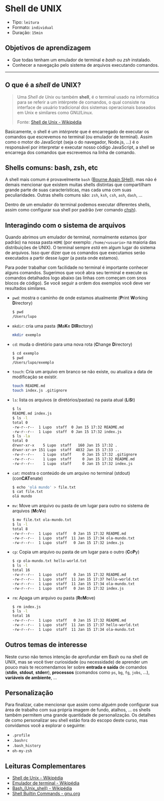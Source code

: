 # Shell de UNIX

* Tipo: `leitura`
* Formato: `individual`
* Duração: `15min`

## Objetivos de aprendizagem

* Que todas tenham um emulador de terminal e *bash* ou *zsh* instalado.
* Conhecer a navegação pelo sistema de arquivos executando comandos.

***

## O que é a *shell* de UNIX?

> Uma *Shell de Unix* ou também **shell**, é o terminal usado na informática para se referir a um intérprete de comandos, o qual consiste na interface de usuário tradicional dos sistemas operacionais baseados em Unix e similares como GNU/Linux.
>
> Fonte: [Shell de Unix - Wikipédia](https://pt.wikipedia.org/wiki/Shell_do_Unix)

Basicamente, o shell é um _intérprete_ que é encarregado de executar os comandos que escrevemos no terminal (ou emulador de terminal). Assim como o motor do JavaScript (seja o do navegador, Node.js, ...) é o responsável por interpretar e executar nosso código JavaScript, a shell se encarrega dos comandos que escrevemos na linha de comando.

## Shells comuns: bash, zsh, etc

A shell mais comum é provavelmente `bash` ([Bourne Again SHell](https://pt.wikipedia.org/wiki/Bash)), mas não é demais mencionar que existem muitas shells distintas que compartilham grande parte de suas características, mas cada uma com suas peculiaridades. Outras shells comuns são: `zsh`, `ksh`, `csh`, `ash`, `dash`, ...

Dentro de um emulador do terminal podemos executar diferentes shells, assim como configurar sua shell por padrão (ver comando [chsh](https://en.wikipedia.org/wiki/Chsh)).

## Interagindo com o sistema de arquivos

Quando abrimos um emulador de terminal, normalmente estamos (por padrão) na nossa pasta `HOME` (por exemplo: `/home/<usuario>` na maioria das distribuições de UNIX). O terminal sempre _está_ em algum lugar do sistema de arquivos. Isso quer dizer que os comandos que executamos serão executados a partir desse _lugar_ (a pasta onde estamos).

Para poder trabalhar com facilidade no terminal é importante conhecer alguns comandos. Sugerimos que você abra seu terminal e execute os comandos detalhados logo abaixo (as linhas com começam com `$`nos blocos de código). Se você seguir a ordem dos exemplos você deve ver resultados similares.

* `pwd`: mostra o caminho de onde estamos atualmente (**P**rint **W**orking **D**irectory)
  ```sh
  $ pwd
  /Users/lupo
  ```
* `mkdir`: cria uma pasta (**M**a**K**e **DIR**ectory)
  ```sh
  mkdir exemplo
  ```
* `cd`: muda o diretório para uma nova rota (**C**hange **D**irectory)
  ```sh
  $ cd exemplo
  $ pwd
  /Users/lupo/exemplo
  ```
* `touch`: Cria um arquivo em branco se não existe, ou atualiza a data de modificação se existir.
  ```sh
  touch README.md
  touch index.js .gitignore
  ```
* `ls`: lista os arquivos (e diretórios/pastas) na pasta atual
  (**L**i**S**t)
  ```sh
  $ ls
  README.md index.js
  $ ls -l
  total 0
  -rw-r--r--  1 Lupo  staff  0 Jan 15 17:32 README.md
  -rw-r--r--  1 Lupo  staff  0 Jan 15 17:32 index.js
  $ ls -la
  total 0
  drwxr-xr-x    5 Lupo  staff   160 Jan 15 17:32 .
  drwxr-xr-x+ 151 Lupo  staff  4832 Jan 15 17:33 ..
  -rw-r--r--    1 Lupo  staff     0 Jan 15 17:32 .gitignore
  -rw-r--r--    1 Lupo  staff     0 Jan 15 17:32 README.md
  -rw-r--r--    1 Lupo  staff     0 Jan 15 17:32 index.js
  ```
* `cat`: mostra o conteúdo de um arquivo no terminal (stdout)
  (con**CAT**enate)
  ```sh
  $ echo 'olá mundo' > file.txt
  $ cat file.txt
  olá mundo
  ```
* `mv`: Move um arquivo ou pasta de um lugar para outro no sistema de arquivos
  (**M**o**V**e)
  ```sh
  $ mv file.txt ola-mundo.txt
  $ ls -l
  total 8
  -rw-r--r--  1 Lupo  staff   0 Jan 15 17:32 README.md
  -rw-r--r--  1 Lupo  staff  11 Jan 15 17:34 ola-mundo.txt
  -rw-r--r--  1 Lupo  staff   0 Jan 15 17:32 index.js
  ```
* `cp`: Copia um arquivo ou pasta de um lugar para o outro (**C**o**P**y)
  ```sh
  $ cp ola-mundo.txt hello-world.txt
  $ ls -l
  total 16
  -rw-r--r--  1 Lupo  staff   0 Jan 15 17:32 README.md
  -rw-r--r--  1 Lupo  staff  11 Jan 15 17:37 hello-world.txt
  -rw-r--r--  1 Lupo  staff  11 Jan 15 17:34 ola-mundo.txt
  -rw-r--r--  1 Lupo  staff   0 Jan 15 17:32 index.js
  ```
* `rm`: Apaga um arquivo ou pasta (**R**e**M**ove)
  ```sh
  $ rm index.js
  $ ls -l
  total 16
  -rw-r--r--  1 Lupo  staff   0 Jan 15 17:32 README.md
  -rw-r--r--  1 Lupo  staff  11 Jan 15 17:37 hello-world.txt
  -rw-r--r--  1 Lupo  staff  11 Jan 15 17:34 ola-mundo.txt
  ```

<!--
## Execução de comandos

Cada vez que apertamos as teclas _enter_ estamos pedindo ao terminal que execute a linha que escrevemos até aquele momento. É importante entender que todo comando é executado em um contexto (a pasta de onde estamos executando, as variáveis de ambiente, ...).

## Entrada/Saída/Pipes/Redirecionamento;

## Processos;

## Variáveis de ambiente;

## Comandos comuns.

Além de operarmos o sistema de arquivos, como desenvolvedoras web, e usuárias de linha de comando, é recomendável você se habituar com alguns comandos comuns (além dos programas que já conhecemos, como `git`, `node`, `npm`, ...). Aqui temos alguns exemplos de comandos úteis:

* `which`: verifica se um executável está em nosso `PATH`. Muito útil para saber se um comando está disponível e onde o executável está no sistema de arquivos.

  ```sh
  which node
  /usr/local/bin/node
  ```
* `grep`: filtra texto, mostrando somente aquelas linhas que contenham um padrão de busca.
* ...
-->

## Outros temas de interesse

Neste curso não temos intenção de aprofundar em Bash ou na shell de UNIX, mas se você tiver curiosidade (ou necessidade) de aprender um pouco mais te recomendamos ler sobre **entrada e saída** de comandos (**stdin**, **stdout**, **stderr**), **processos** (comandos como `ps`, `bg`, `fg`, `jobs`, ...), **variáveis de ambiente**, ...

## Personalização

Para finalizar, cabe mencionar que assim como alguém pode configurar sua área de trabalho com sua própria imagem de fundo, atalhos, ... os shells também permitem uma grande quantidade de personalização. Os detalhes de como personalizar seu shell estão fora do escopo deste curso, mas convidamos você a explorar o seguinte:

* `.profile`
* `.bashrc`
* `.bash_history`
* `oh-my-zsh`

## Leituras Complementares

* [Shell de Unix - Wikipédia](https://pt.wikipedia.org/wiki/Shell_do_Unix)
* [Emulador de terminal - Wikipédia](https://en.wikipedia.org/wiki/Terminal_emulator)
* [Bash_(Unix_shell) - Wikipédia](https://pt.wikipedia.org/wiki/Bash)
* [Shell Builtin Commands - gnu.org](https://www.gnu.org/software/bash/manual/html_node/Shell-Builtin-Commands.html)
